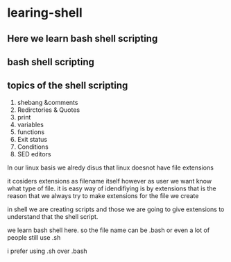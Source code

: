 # learing-shell
## Here we learn bash shell scripting
## bash shell scripting

## topics of the shell scripting 

1. shebang &comments
2. Redirctories & Quotes
3. print 
4. variables
5. functions
6. Exit status
7. Conditions
8. SED editors

In our linux basis we alredy disus that linux doesnot have file extensions 

it cosiders extensions as filename itself however as user we want know what type of file.
it is easy way of idendifiying is by extensions that is the reason that we always try to make extensions for
the file we create

in shell we are creating scripts and those we are going to give extensions to understand that the shell
script.

we learn bash shell here.
so the file name can be .bash or even a lot of people still use .sh

i prefer using .sh over .bash

